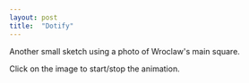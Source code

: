 ```yaml
---
layout: post
title:  "Dotify"
---
```


Another small sketch using a photo of Wroclaw's main square.

Click on the image to start/stop the animation.

<script src="{{ site.url }}/processing.js" type="text/javascript"></script>
<canvas data-processing-sources="{{ site.url }}/sketches/dotify/dotify.pde"></canvas>
